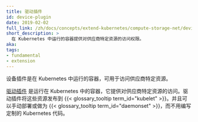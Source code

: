 ```yaml
---
title: 驱动插件
id: device-plugin
date: 2019-02-02
full_link: /zh/docs/concepts/extend-kubernetes/compute-storage-net/device-plugins/
short_description: >
  在 Kubernetes 中运行的容器提供对供应商特定资源的访问权限。
aka:
tags:
- fundamental
- extension
---
```


<!-- ---
title: Device Plugin
id: device-plugin
date: 2019-02-02
full_link: /zh/docs/concepts/extend-kubernetes/compute-storage-net/device-plugins/
short_description: >
  Containers running in Kubernetes that provide access to a vendor specific resource.
aka:
tags:
- fundamental
- extension
--- -->
 <!-- Device Plugins are containers running in Kubernetes that provide access to a vendor specific resource. -->
设备插件是在 Kubernetes 中运行的容器，可用于访问供应商特定资源。

<!--more-->

<!-- [Device Plugins](/docs/concepts/extend-kubernetes/compute-storage-net/device-plugins/) are containers running in Kubernetes that provide access to a vendor-specific resource. Device Plugins advertise these resources to {{< glossary_tooltip term_id="kubelet" >}}. They can be deployed manually or as a {{< glossary_tooltip term_id="daemonset" >}}, rather than writing custom Kubernetes code. -->
[驱动插件](/zh/docs/concepts/extend-kubernetes/compute-storage-net/device-plugins/) 是运行在 Kubernetes 中的容器，它提供对供应商特定资源的访问。驱动插件将这些资源发布到 {{< glossary_tooltip term_id="kubelet" >}}。并且可以手动部署或做为 {{< glossary_tooltip term_id="daemonset" >}}，而不用编写定制的 Kubernetes 代码。
